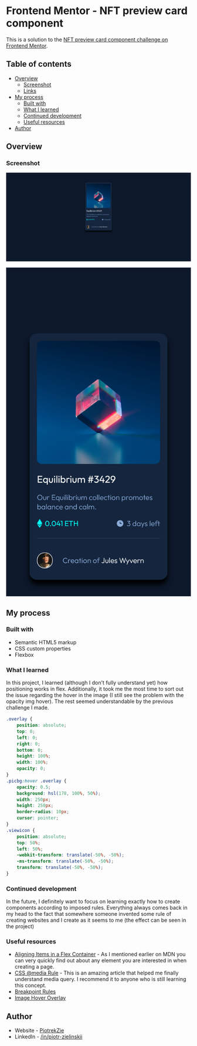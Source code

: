 # Frontend Mentor -  NFT preview card component 

This is a solution to the [NFT preview card component  challenge on Frontend Mentor](https://www.frontendmentor.io/challenges/nft-preview-card-component-SbdUL_w0U).

## Table of contents

- [Overview](#overview)
  - [Screenshot](#screenshot)
  - [Links](#links)
- [My process](#my-process)
  - [Built with](#built-with)
  - [What I learned](#what-i-learned)
  - [Continued development](#continued-development)
  - [Useful resources](#useful-resources)
- [Author](#author)

## Overview

### Screenshot

![Desktop Ver.](./screenshot.png)

![Mobile(375px) Ver.](./screenshot1.png)

## My process

### Built with

- Semantic HTML5 markup
- CSS custom properties
- Flexbox

### What I learned

In this project, I learned (although I don't fully understand yet) how positioning works in flex. Additionally, it took me the most time to sort out the issue regarding the hover in the image (I still see the problem with the opacity img hover). The rest seemed understandable by the previous challenge I made.

```css
.overlay {
    position: absolute;
    top: 0;
    left: 0;
    right: 0;
    bottom: 0;
    height: 100%;
    width: 100%;
    opacity: 0;
}
.picbg:hover .overlay {
    opacity: 0.5;
    background: hsl(178, 100%, 50%);
    width: 250px;
    height: 250px;
    border-radius: 10px;
    cursor: pointer;
}
.viewicon {
    position: absolute;
    top: 50%;
    left: 50%;
    -webkit-transform: translate(-50%, -50%);
    -ms-transform: translate(-50%, -50%);
    transform: translate(-50%, -50%);
}
```

### Continued development

In the future, I definitely want to focus on learning exactly how to create components according to imposed rules. Everything always comes back in my head to the fact that somewhere someone invented some rule of creating websites and I create as it seems to me (the effect can be seen in the project)

### Useful resources

- [Aligning Items in a Flex Container](https://developer.mozilla.org/en-US/docs/Web/CSS/CSS_Flexible_Box_Layout/Aligning_Items_in_a_Flex_Container) - As I mentioned earlier on MDN you can very quickly find out about any element you are interested in when creating a page.
- [CSS @media Rule](https://www.w3schools.com/cssref/css3_pr_mediaquery.asp) - This is an amazing article that helped me finally understand media query. I recommend it to anyone who is still learning this concept.
- [Breakpoint Rules](https://dev.to/sobhandash/media-queries-and-breakpoints-2022-4gkm)
- [Image Hover Overlay](https://www.w3schools.com/howto/howto_css_image_overlay.asp)


## Author

- Website - [PiotrekZie](https://piotrekzie.github.io/zielonsky-web/)
- LinkedIn - [/in/piotr-zielinskii](https://www.linkedin.com/in/piotr-zielinskii/)
